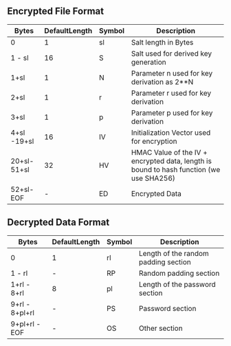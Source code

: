 ## Encrypted File Format
|Bytes|DefaultLength|Symbol|Description|
|-----------|--|---|--------------------------|
|0          |1 |sl |Salt length in Bytes      |
|1    - sl  |16|S  |Salt used for derived key generation|
|1+sl       |1 |N  |Parameter n used for key derivation as 2**N|
|2+sl       |1 |r  |Parameter r used for key derivation|
|3+sl       |1 |p  |Parameter p used for key derivation|
|4+sl -19+sl|16|IV |Initialization Vector used for encryption|
|20+sl-51+sl|32|HV |HMAC Value of the IV + encrypted data, length is bound to hash function (we use SHA256)|
|52+sl- EOF |- |ED |Encrypted Data|

## Decrypted Data Format
|Bytes|DefaultLength|Symbol|Description|
|---------------|--|---|--------------------------|
|0              |1 |rl |Length of the random padding section|
|1    - rl      |- |RP |Random padding section|
|1+rl - 8+rl    |8 |pl |Length of the password section|
|9+rl - 8+pl+rl |- |PS |Password section|
|9+pl+rl - EOF  |- |OS |Other section|
